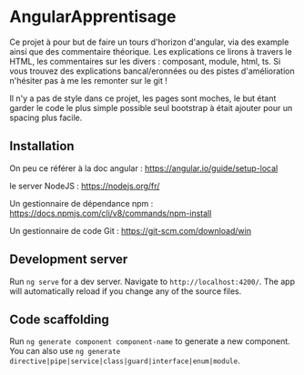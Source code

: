 # AngularApprentisage

Ce projet à pour but de faire un tours d'horizon d'angular, via des example ainsi que des commentaire théorique.
Les explications ce lirons à travers le HTML, les commentaires sur les divers : composant, module, html, ts.
Si vous trouvez des explications bancal/eronnées ou des pistes d'amélioration n'hésiter pas à me les remonter sur le git !

Il n'y a pas de style dans ce projet, les pages sont moches, le but étant garder le code le plus simple possible seul bootstrap à était ajouter pour un spacing plus facile.

## Installation

On peu ce référer à la doc angular : https://angular.io/guide/setup-local

le server
NodeJS : https://nodejs.org/fr/ 

Un gestionnaire de dépendance
npm : https://docs.npmjs.com/cli/v8/commands/npm-install

Un gestionnaire de code
Git : https://git-scm.com/download/win

## Development server

Run `ng serve` for a dev server. Navigate to `http://localhost:4200/`. The app will automatically reload if you change any of the source files.

## Code scaffolding

Run `ng generate component component-name` to generate a new component. You can also use `ng generate directive|pipe|service|class|guard|interface|enum|module`.

